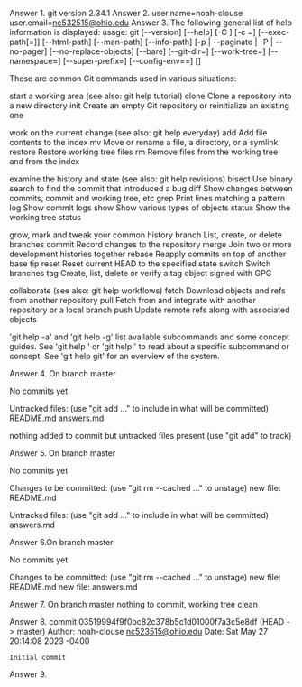 Answer 1. git version 2.34.1
Answer 2. user.name=noah-clouse
          user.email=nc532515@ohio.edu
Answer 3. The following general list of help information is displayed:
          usage: git [--version] [--help] [-C <path>] [-c <name>=<value>]
           [--exec-path[=<path>]] [--html-path] [--man-path] [--info-path]
           [-p | --paginate | -P | --no-pager] [--no-replace-objects] [--bare]
           [--git-dir=<path>] [--work-tree=<path>] [--namespace=<name>]
           [--super-prefix=<path>] [--config-env=<name>=<envvar>]
           <command> [<args>]

These are common Git commands used in various situations:

start a working area (see also: git help tutorial)
   clone     Clone a repository into a new directory
   init      Create an empty Git repository or reinitialize an existing one

work on the current change (see also: git help everyday)
   add       Add file contents to the index
   mv        Move or rename a file, a directory, or a symlink
   restore   Restore working tree files
   rm        Remove files from the working tree and from the index

examine the history and state (see also: git help revisions)
   bisect    Use binary search to find the commit that introduced a bug
   diff      Show changes between commits, commit and working tree, etc
   grep      Print lines matching a pattern
   log       Show commit logs
   show      Show various types of objects
   status    Show the working tree status

grow, mark and tweak your common history
   branch    List, create, or delete branches
   commit    Record changes to the repository
   merge     Join two or more development histories together
   rebase    Reapply commits on top of another base tip
   reset     Reset current HEAD to the specified state
   switch    Switch branches
   tag       Create, list, delete or verify a tag object signed with GPG

collaborate (see also: git help workflows)
   fetch     Download objects and refs from another repository
   pull      Fetch from and integrate with another repository or a local branch
   push      Update remote refs along with associated objects

'git help -a' and 'git help -g' list available subcommands and some
concept guides. See 'git help <command>' or 'git help <concept>'
to read about a specific subcommand or concept.
See 'git help git' for an overview of the system.

Answer 4. On branch master

No commits yet

Untracked files:
  (use "git add <file>..." to include in what will be committed)
        README.md
        answers.md

nothing added to commit but untracked files present (use "git add" to track)

Answer 5. On branch master

No commits yet

Changes to be committed:
  (use "git rm --cached <file>..." to unstage)
        new file:   README.md

Untracked files:
  (use "git add <file>..." to include in what will be committed)
        answers.md


Answer 6.On branch master

No commits yet

Changes to be committed:
  (use "git rm --cached <file>..." to unstage)
        new file:   README.md
        new file:   answers.md

Answer 7. On branch master
nothing to commit, working tree clean

Answer 8. commit 03519994f9f0bc82c378b5c1d01000f7a3c5e8df (HEAD -> master)
Author: noah-clouse <nc523515@ohio.edu>
Date:   Sat May 27 20:14:08 2023 -0400

    Initial commit

Answer 9. 